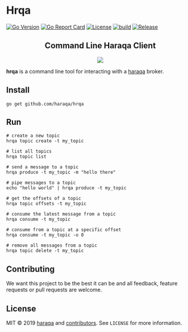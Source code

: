 Hrqa
===
[![Go Version](https://img.shields.io/github/go-mod/go-version/haraqa/hrqa)](https://github.com/haraqa/hrqa/blob/master/go.mod#L3)
[![Go Report Card](https://goreportcard.com/badge/github.com/haraqa/hrqa)](https://goreportcard.com/report/haraqa/hrqa)
[![License](https://img.shields.io/github/license/haraqa/hrqa.svg)](https://github.com/haraqa/hrqa/blob/master/LICENSE)
[![build](https://github.com/haraqa/hrqa/workflows/build/badge.svg)](https://github.com/haraqa/hrqa/blob/master/.github/workflows/go.yml)
[![Release](https://img.shields.io/github/release/haraqa/hrqa.svg)](https://github.com/haraqa/hrqa/releases)

<h2 align="center">Command Line Haraqa Client</h2>

<div align="center">
  <a href="https://github.com/haraqa/haraqa">
    <img src="https://raw.githubusercontent.com/haraqa/haraqa/media/mascot.png"/>
  </a>
</div>

**hrqa** is a command line tool for interacting with a [haraqa](https://github.com/haraqa/haraqa) broker.

## Install

```
go get github.com/haraqa/hrqa
```

## Run

```
# create a new topic
hrqa topic create -t my_topic

# list all topics
hrqa topic list

# send a message to a topic
hrqa produce -t my_topic -m "hello there"

# pipe messages to a topic
echo "hello world" | hrqa produce -t my_topic

# get the offsets of a topic
hrqa topic offsets -t my_topic

# consume the latest message from a topic
hrqa consume -t my_topic

# consume from a topic at a specific offset
hrqa consume -t my_topic -o 0

# remove all messages from a topic
hrqa topic delete -t my_topic
```

## Contributing

We want this project to be the best it can be and all feedback, feature requests or pull requests are welcome.

## License

MIT © 2019 [haraqa](https://github.com/haraqa/) and [contributors](https://github.com/haraqa/haraqa/graphs/contributors). See `LICENSE` for more information.